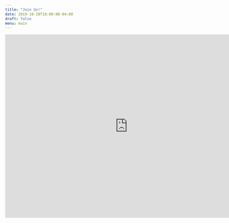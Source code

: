 ```yaml
---
title: "Join Us!"
date: 2019-10-20T18:00:00-04:00
draft: false
menu: main
---
```


<iframe src="https://calendar.google.com/calendar/embed?src=u75o4fbnv59006peo07nv67vsg%40group.calendar.google.com&ctz=America%2FNew_York" style="border: 0" width="800" height="600" frameborder="0" scrolling="no"></iframe>